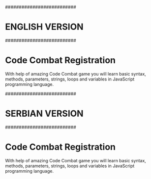 ##########################
#     ENGLISH VERSION    #
##########################

# Code Combat Registration

With help of amazing Code Combat game you will learn basic syntax, methods, parameters, strings, loops and variables in JavaScript programming language.


##########################
#     SERBIAN VERSION    #
##########################

# Code Combat Registration

With help of amazing Code Combat game you will learn basic syntax, methods, parameters, strings, loops and variables in JavaScript programming language.
